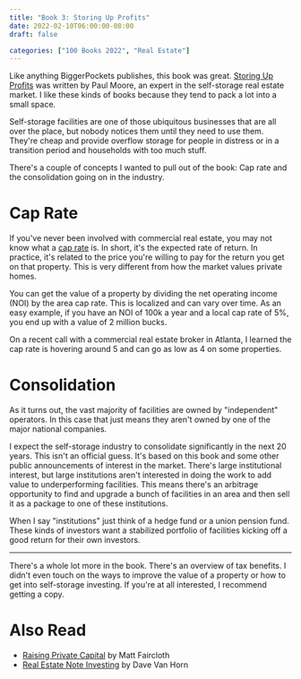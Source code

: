 ```yaml
---
title: "Book 3: Storing Up Profits"
date: 2022-02-10T06:00:00-08:00
draft: false

categories: ["100 Books 2022", "Real Estate"]
---
```


Like anything BiggerPockets publishes, this book was great.
[Storing Up Profits](https://store.biggerpockets.com/products/storing-up-profits)
was written by Paul Moore, an expert in the self-storage real estate market. I
like these kinds of books because they tend to pack a lot into a small space.

Self-storage facilities are one of those ubiquitous businesses that are all over
the place, but nobody notices them until they need to use them. They're cheap and
provide overflow storage for people in distress or in a transition period and
households with too much stuff.

There's a couple of concepts I wanted to pull out of the book: Cap rate and the
consolidation going on in the industry.

# Cap Rate

If you've never been involved with commercial real estate, you may not know what a
[cap rate](https://www.investopedia.com/terms/c/capitalizationrate.asp)
is. In short, it's the expected rate of return. In practice, it's related to the
price you're willing to pay for the return you get on that property. This is very
different from how the market values private homes.

You can get the value of a property by dividing the net operating income (NOI)
by the area cap rate. This is localized and can vary over time. As an easy example,
if you have an NOI of 100k a year and a local cap rate of 5%, you end up with a
value of 2 million bucks.

On a recent call with a commercial real estate broker in Atlanta, I learned the
cap rate is hovering around 5 and can go as low as 4 on some properties.

# Consolidation

As it turns out, the vast majority of facilities are owned by "independent"
operators. In this case that just means they aren't owned by one of the major
national companies.

I expect the self-storage industry to consolidate significantly in the next 20
years. This isn't an official guess. It's based on this book and some other
public announcements of interest in the market. There's large institutional
interest, but large institutions aren't interested in doing the work to add value
to underperforming facilities. This means there's an arbitrage opportunity to 
find and upgrade a bunch of facilities in an area and then sell it as a package
to one of these institutions.

When I say "institutions" just think of a hedge fund or a union pension fund.
These kinds of investors want a stabilized portfolio of facilities kicking off a
good return for their own investors.

-----

There's a whole lot more in the book. There's an overview of tax benefits. I
didn't even touch on the ways to improve the value of a property or how to get
into self-storage investing. If you're at all interested, I recommend getting a
copy.

# Also Read

* [Raising Private Capital](https://store.biggerpockets.com/products/raising-private-capital)
  by Matt Faircloth
* [Real Estate Note Investing](https://store.biggerpockets.com/products/real-estate-note-investing)
  by Dave Van Horn